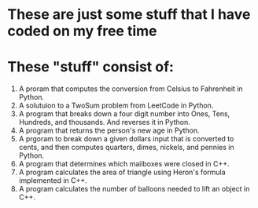 # These are just some stuff that I have coded on my free time
# These "stuff" consist of:
1. A proram that computes the conversion from Celsius to Fahrenheit in Python.
2. A solutuion to a TwoSum problem from LeetCode in Python.
3. A program that breaks down a four digit number into Ones, Tens, Hundreds, and thousands. And reverses it in Python.
4. A program that returns the person's new age in Python.
5. A prgoram to break down a given dollars input that is converted to cents, and then computes quarters, dimes, nickels, and pennies in Python.
6. A program that determines which mailboxes were closed in C++.
7. A program calculates the area of triangle using Heron's formula implemented in C++.
8. A program calculates the number of balloons needed to lift an object in C++.
